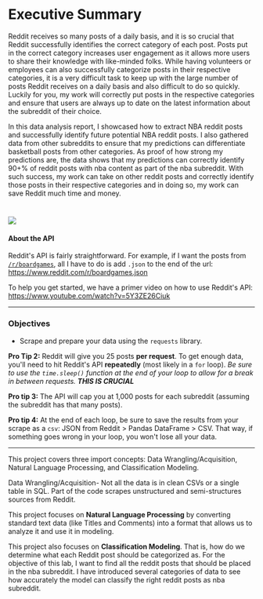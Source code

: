 # Executive Summary

Reddit receives so many posts of a daily basis, and it is so crucial that Reddit successfully identifies the correct category of each post. Posts put in the correct category increases user engagement as it allows more users to share their knowledge with like-minded folks. While having volunteers or employees can also successfully categorize posts in their respective categories, it is a very difficult task to keep up with the large number of posts Reddit receives on a daily basis and also difficult to do so quickly. Luckily for you, my work will correctly put posts in the respective categories and ensure that users are always up to date on the latest information about the subreddit of their choice.

In this data analysis report, I showcased how to extract NBA reddit posts and successfully identify future potential NBA reddit posts. I also gathered data from other subreddits to ensure that my predictions can differentiate basketball posts from other categories. As proof of how strong my predictions are, the data shows that my predictions can correctly identify 90+% of reddit posts with nba content as part of the nba subreddit. With such success, my work can take on other reddit posts and correctly identify those posts in their respective categories and in doing so, my work can save Reddit much time and money.


# ![](https://ga-dash.s3.amazonaws.com/production/assets/logo-9f88ae6c9c3871690e33280fcf557f33.png)
#### About the API

Reddit's API is fairly straightforward. For example, if I want the posts from [`/r/boardgames`](https://www.reddit.com/r/boardgames), all I have to do is add `.json` to the end of the url: https://www.reddit.com/r/boardgames.json

To help you get started, we have a primer video on how to use Reddit's API: https://www.youtube.com/watch?v=5Y3ZE26Ciuk

---

### Objectives

- Scrape and prepare your data using the `requests` library.

**Pro Tip 2:** Reddit will give you 25 posts **per request**. To get enough data, you'll need to hit Reddit's API **repeatedly** (most likely in a `for` loop). _Be sure to use the `time.sleep()` function at the end of your loop to allow for a break in between requests. **THIS IS CRUCIAL**_

**Pro tip 3:** The API will cap you at 1,000 posts for each subreddit (assuming the subreddit has that many posts).

**Pro tip 4:** At the end of each loop, be sure to save the results from your scrape as a `csv`: JSON from Reddit > Pandas DataFrame > CSV. That way, if something goes wrong in your loop, you won't lose all your data.

---
This project covers three import concepts: Data Wrangling/Acquisition, Natural Language Processing, and Classification Modeling.

Data Wrangling/Acquisition-
Not all the data is in clean CSVs or a single table in SQL. Part of the code scrapes unstructured and semi-structures sources from Reddit.


This project focuses on **Natural Language Processing** by converting standard text data (like Titles and Comments) into a format that allows us to analyze it and use it in modeling.

This project also focuses on **Classification Modeling**.  That is, how do we determine what each Reddit post should be categorized as. For the objective of this lab, I want to find all the reddit posts that should be placed in the nba subreddit. I have introduced several categories of data to see how accurately the model can classify the right reddit posts as nba subreddit.  
